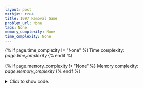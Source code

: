 ```yaml
---
layout: post
mathjax: true
title: 1097 Removal Game
problem_url: None
tags: None
memory_complexity: None
time_complexity: None
---
```




{% if page.time_complexity != "None" %}
Time complexity: ${{ page.time_complexity }}$
{% endif %}

{% if page.memory_complexity != "None" %}
Memory complexity: ${{ page.memory_complexity }}$
{% endif %}

<details>
<summary>
<p style="display:inline">Click to show code.</p>
</summary>
```cpp
{% raw %}
using namespace std;
using ll = long long;
using vll = vector<ll>;
using ii = array<ll, 2>;
const ll NMAX = 5e3 + 11;
ll x[NMAX];
ii mem[NMAX][NMAX];
bool vis[NMAX][NMAX];
ii dp(ll l, ll r, bool player)
{
    ii &ans = mem[l][r];
    ll lval = x[l];
    ll rval = x[r];
    if (r - l + 1 == 2)
    {
        ans[player] = max({lval, rval});
        ans[!player] = min({lval, rval});
        return ans;
    }
    if (vis[l][r])
        return ans;
    vis[l][r] = true;
    ii lans = dp(l + 1, r, !player);
    ii rans = dp(l, r - 1, !player);
    lans[player] += lval;
    rans[player] += rval;
    ans = lans[player] > rans[player] ? lans : rans;
    return ans;
}
int main(void)
{
    ll n;
    cin >> n;
    for (ll i = 0; i < n; ++i)
        cin >> x[i];
    cout << dp(0, n - 1, true)[true] << endl;
    return 0;
}

{% endraw %}
```
</details>

